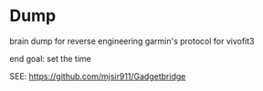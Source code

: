# Dump

brain dump for reverse engineering garmin's protocol for vivofit3

end goal: set the time

SEE: https://github.com/mjsir911/Gadgetbridge
